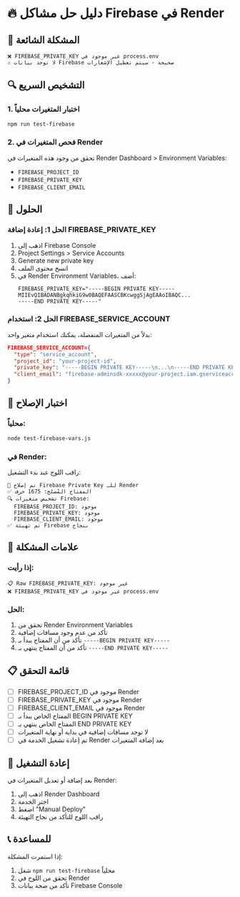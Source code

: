 # 🔥 دليل حل مشاكل Firebase في Render

## 🚨 المشكلة الشائعة
```
❌ FIREBASE_PRIVATE_KEY غير موجود في process.env
⚠️ لا توجد بيانات Firebase صحيحة - سيتم تعطيل الإشعارات
```

## 🔍 التشخيص السريع

### 1. اختبار المتغيرات محلياً
```bash
npm run test-firebase
```

### 2. فحص المتغيرات في Render
تحقق من وجود هذه المتغيرات في Render Dashboard > Environment Variables:
- `FIREBASE_PROJECT_ID`
- `FIREBASE_PRIVATE_KEY`
- `FIREBASE_CLIENT_EMAIL`

## 🔧 الحلول

### الحل 1: إعادة إضافة FIREBASE_PRIVATE_KEY
1. اذهب إلى Firebase Console
2. Project Settings > Service Accounts
3. Generate new private key
4. انسخ محتوى الملف
5. في Render Environment Variables، أضف:
   ```
   FIREBASE_PRIVATE_KEY="-----BEGIN PRIVATE KEY-----
   MIIEvQIBADANBgkqhkiG9w0BAQEFAASCBKcwggSjAgEAAoIBAQC...
   -----END PRIVATE KEY-----"
   ```

### الحل 2: استخدام FIREBASE_SERVICE_ACCOUNT
بدلاً من المتغيرات المنفصلة، يمكنك استخدام متغير واحد:
```json
FIREBASE_SERVICE_ACCOUNT={
  "type": "service_account",
  "project_id": "your-project-id",
  "private_key": "-----BEGIN PRIVATE KEY-----\n...\n-----END PRIVATE KEY-----\n",
  "client_email": "firebase-adminsdk-xxxxx@your-project.iam.gserviceaccount.com"
}
```

## 🧪 اختبار الإصلاح

### محلياً:
```bash
node test-firebase-vars.js
```

### في Render:
راقب اللوج عند بدء التشغيل:
```
🔧 تم إصلاح Firebase Private Key للـ Render
✅ المفتاح المُصلح: 1675 حرف
🔍 تشخيص متغيرات Firebase:
  FIREBASE_PROJECT_ID: موجود
  FIREBASE_PRIVATE_KEY: موجود
  FIREBASE_CLIENT_EMAIL: موجود
✅ تم تهيئة Firebase بنجاح
```

## 🚨 علامات المشكلة

### إذا رأيت:
```
📋 Raw FIREBASE_PRIVATE_KEY: غير موجود
❌ FIREBASE_PRIVATE_KEY غير موجود في process.env
```

### الحل:
1. تحقق من Render Environment Variables
2. تأكد من عدم وجود مسافات إضافية
3. تأكد من أن المفتاح يبدأ بـ `-----BEGIN PRIVATE KEY-----`
4. تأكد من أن المفتاح ينتهي بـ `-----END PRIVATE KEY-----`

## 📋 قائمة التحقق

- [ ] FIREBASE_PROJECT_ID موجود في Render
- [ ] FIREBASE_PRIVATE_KEY موجود في Render
- [ ] FIREBASE_CLIENT_EMAIL موجود في Render
- [ ] المفتاح الخاص يبدأ بـ BEGIN PRIVATE KEY
- [ ] المفتاح الخاص ينتهي بـ END PRIVATE KEY
- [ ] لا توجد مسافات إضافية في بداية أو نهاية المتغيرات
- [ ] تم إعادة تشغيل الخدمة في Render بعد إضافة المتغيرات

## 🔄 إعادة التشغيل

بعد إضافة أو تعديل المتغيرات في Render:
1. اذهب إلى Render Dashboard
2. اختر الخدمة
3. اضغط "Manual Deploy"
4. راقب اللوج للتأكد من نجاح التهيئة

## 📞 للمساعدة

إذا استمرت المشكلة:
1. شغل `npm run test-firebase` محلياً
2. تحقق من اللوج في Render
3. تأكد من صحة بيانات Firebase Console
